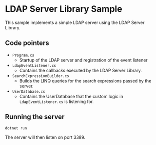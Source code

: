 # LDAP Server Library Sample

This sample implements a simple LDAP server using the LDAP Server Library.

## Code pointers

- `Program.cs`
  - Startup of the LDAP server and registration of the event listener
- `LdapEventListener.cs`
  - Contains the callbacks executed by the LDAP Server Library.
- `SearchExpressionBuilder.cs`
  - Builds the LINQ queries for the search expressions passed by the server.
- `UserDatabase.cs`
  - Contains the UserDatabase that the custom logic in `LdapEventListener.cs` is listening for.

## Running the server

```bash
dotnet run
```

The server will then listen on port 3389.
